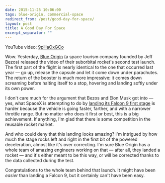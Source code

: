 ```yaml
---
date: 2015-11-25 10:06:00
tags: blue-origin, commercial-space
redirect_from: /post/good-day-for-space/
layout: post
title: A Good Day For Space
excerpt_separator: ""
---
```


YouTube video: [9pillaOxGCo](http://youtube.com/watch?v=9pillaOxGCo)

Wow. Yesterday, [Blue Origin](https://www.blueorigin.com) (a space tourism company founded by Jeff Bezos) released the video of their suborbital rocket's second test launch. The first part of the flight is nearly identical to the one that occurred last year — go up, release the capsule and let it come down under parachutes. The return of the booster is much more impressive: it comes down screaming before halting itself to a stop, hovering and landing softly under its own power.

I don't care much for the argument that Bezos and Elon Musk got into — yes, what SpaceX is attempting to do by [landing its Falcon 9 first stage](https://www.youtube.com/watch?v=aqTRn0y631s&feature=youtu.be) is harder because the vehicle is going faster, farther, and with a narrower throttle range. But no matter who does it first or best, this is a big achievement. If anything, I'm glad that there is some competition in the reusable rocket market.

And who could deny that this landing looks amazing? I'm intrigued by how much the stage rocks left and right in the first bit of the powered deceleration, almost like it's over correcting. I'm sure Blue Origin has a whole team of amazing engineers working on that — after all, they landed a rocket — and it's either meant to be this way, or will be corrected thanks to the data collected during the test.

Congratulations to the whole team behind that launch. It might have been _easier_ than landing a Falcon 9, but it certainly can't have been easy.